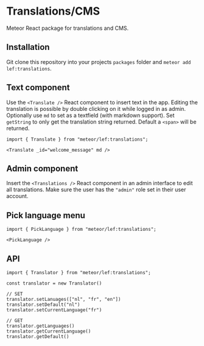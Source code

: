 # Translations/CMS

Meteor React package for translations and CMS.

## Installation

Git clone this repository into your projects `packages` folder and `meteor add lef:translations`.

## Text component

Use the `<Translate />` React component to insert text in the app. Editing the translation is possible by double clicking on it while logged in as admin. Optionally use `md` to set as a textfield (with markdown support). Set `getString` to only get the translation string returned. Default a `<span>` will be returned.

```JSX
import { Translate } from "meteor/lef:translations";

<Translate _id="welcome_message" md />
```

## Admin component

Insert the `<Translations />` React component in an admin interface to edit all translations. Make sure the user has the `"admin"` role set in their user account.

## Pick language menu

```JSX
import { PickLanguage } from "meteor/lef:translations";

<PickLanguage />
```

## API

```JSX
import { Translator } from "meteor/lef:translations";

const translator = new Translator()

// SET
translator.setLanuages(["nl", "fr", "en"])
translator.setDefault("nl")
translator.setCurrentLanguage("fr")

// GET
translator.getLanguages()
translator.getCurrentLanguage()
translator.getDefault()
```
